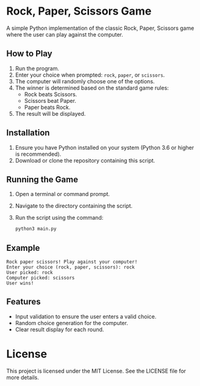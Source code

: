 # Rock, Paper, Scissors Game

A simple Python implementation of the classic Rock, Paper, Scissors game where the user can play against the computer.

## How to Play

1. Run the program.
2. Enter your choice when prompted: `rock`, `paper`, or `scissors`.
3. The computer will randomly choose one of the options.
4. The winner is determined based on the standard game rules:
   - Rock beats Scissors.
   - Scissors beat Paper.
   - Paper beats Rock.
5. The result will be displayed.

## Installation

1. Ensure you have Python installed on your system (Python 3.6 or higher is recommended).
2. Download or clone the repository containing this script.

## Running the Game

1. Open a terminal or command prompt.
2. Navigate to the directory containing the script.
3. Run the script using the command:

   ```bash
   python3 main.py
    ```
## Example
```
Rock paper scissors! Play against your computer!
Enter your choice (rock, paper, scissors): rock
User picked: rock
Computer picked: scissors
User wins!
```

## Features
- Input validation to ensure the user enters a valid choice.
- Random choice generation for the computer.
- Clear result display for each round.

# License
This project is licensed under the MIT License. See the LICENSE file for more details.